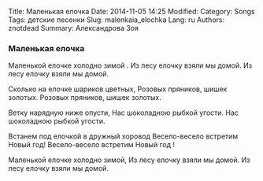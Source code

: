 Title: Маленькая елочка
Date: 2014-11-05 14:25
Modified: 
Category: Songs
Tags: детские песенки
Slug: malenkaia_elochka
Lang: ru
Authors: znotdead
Summary: Александрова Зоя

### Маленькая елочка

Маленькой елочке холодно зимой .
Из лесу елочку взяли мы домой.
Из лесу елочку взяли мы домой.

Сколько на елочке шариков цветных,
Розовых пряников, шишек золотых.
Розовых пряников, шишек золотых.

Ветку нарядную ниже опусти,
Нас шоколадною рыбкой угости.
Нас шоколадною рыбкой угости.

Встанем под елочкой в дружный хоровод
Весело-весело встретим Новый год!
Весело-весело встретим Новый год !

Маленькой елочке холодно зимой,
Из лесу елочку взяли мы домой.
Из лесу елочку взяли мы домой.